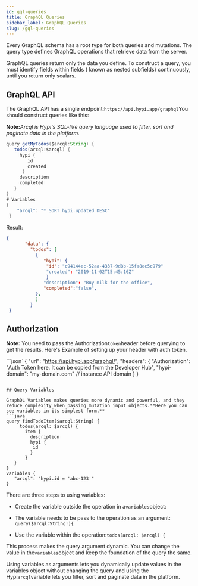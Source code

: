 ```yaml
---
id: gql-queries
title: GraphQL Queries
sidebar_label: GraphQL Queries
slug: /gql-queries
---
```


Every GraphQL schema has a root type for both queries and mutations. The query type defines GraphQL operations that retrieve data from the server.

GraphQL queries return only the data you define. To construct a query, you must identify fields within fields ( known as nested subfields) continuously, until you return only scalars.

## GraphQL API

The GraphQL API has a single endpoint:`https://api.hypi.app/graphql`You should construct queries like this:

**Note:**_Arcql is Hypi's SQL-like query language used to filter, sort and paginate data in the platform._

```java
query getMyTodos($arcql:String) {
   todos(arcql:$arcql) {
     hypi {
        id
        created
      }
     description
     completed
   }
}
# Variables
{
    "arcql": "* SORT hypi.updated DESC"
 }
```
Result:
```json
{
       "data": {
         "todos": [
           {
              "hypi": {
               "id": "c94144ec-52aa-4337-9d8b-15fa8ec5c979"
               "created": "2019-11-02T15:45:16Z"
               }
              "description": "Buy milk for the office",
              "completed":"false",
           },
           ]
         }
 }
```

## Authorization

**Note:** You need to pass the Authorization`token`header before querying to get the results. Here's Example of setting up your header with auth token.

```json`
{
  "url": "https://api.hypi.app/graphql/",
  "headers": {
       "Authorization":
        "Auth Token here. It can be copied from the Developer Hub",
       "hypi-domain": "my-domain.com" // instance API domain
  }
}
```  

## Query Variables

GraphQL Variables makes queries more dynamic and powerful, and they reduce complexity when passing mutation input objects.**Here you can see variables in its simplest form.**
```java
query findTodoItem($arcql:String) {
     todos(arcql: $arcql) {
       item {
         description
         hypi {
          id
         }
       }
   }
}
variables {
   "arcql": "hypi.id = 'abc-123'"
}
```
There are three steps to using variables:

+ Create the variable outside the operation in a`variables`object:

+ The variable needs to be pass to the operation as an argument: `query($arcql:String!){`

+ Use the variable within the operation:`todos(arcql: $arcql) {`

This process makes the query argument dynamic. You can change the value in the`variables`object and keep the foundation of the query the same.

Using variables as arguments lets you dynamically update values in the variables object without changing the query and using the Hypi`arcql`variable lets you filter, sort and paginate data in the platform.